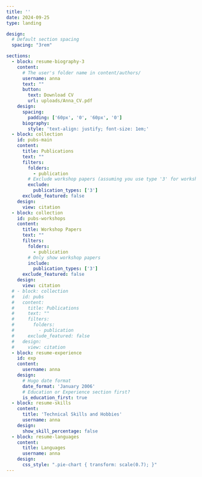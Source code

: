 ```yaml
---
title: ''
date: 2024-09-25
type: landing

design:
  # Default section spacing
  spacing: "3rem"

sections:
  - block: resume-biography-3
    content:
      # The user's folder name in content/authors/
      username: anna
      text: ""
      button:
        text: Download CV
        url: uploads/Anna_CV.pdf
    design:
      spacing:
        padding: ['60px', '0', '60px', '0']
      biography:
        style: 'text-align: justify; font-size: 1em;'
  - block: collection
    id: pubs-main
    content:
      title: Publications
      text: ""
      filters:
        folders:
          - publication
        # Exclude workshop papers (assuming you use type '3' for workshops)
        exclude:
          publication_types: ['3']
      exclude_featured: false
    design:
      view: citation
  - block: collection
    id: pubs-workshops
    content:
      title: Workshop Papers
      text: ""
      filters:
        folders:
          - publication
        # Only show workshop papers
        include:
          publication_types: ['3']
      exclude_featured: false
    design:
      view: citation
  # - block: collection
  #   id: pubs
  #   content:
  #     title: Publications
  #     text: ""
  #     filters:
  #       folders:
  #         - publication
  #     exclude_featured: false
  #   design:
  #     view: citation
  - block: resume-experience
    id: exp
    content:
      username: anna
    design:
      # Hugo date format
      date_format: 'January 2006'
      # Education or Experience section first?
      is_education_first: true
  - block: resume-skills
    content:
      title: 'Technical Skills and Hobbies'
      username: anna
    design:
      show_skill_percentage: false
  - block: resume-languages
    content:
      title: Languages
      username: anna
    design:
      css_style: ".pie-chart { transform: scale(0.7); }"
---
```

